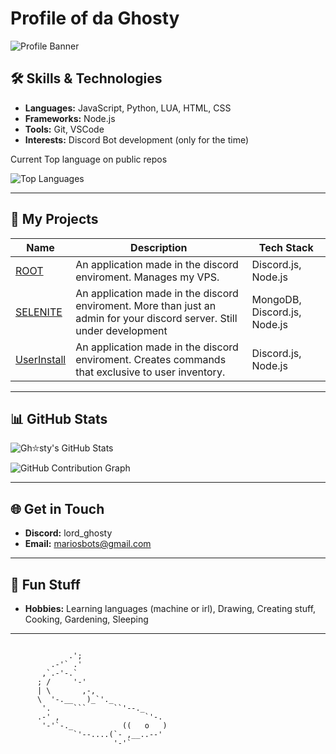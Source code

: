 
# Profile of da Ghosty


![Profile Banner](https://i.pinimg.com/736x/ea/bf/60/eabf608996b8cf5896c3c956d0cd87f0.jpg)

## 🛠️ Skills & Technologies
- **Languages:** JavaScript, Python, LUA, HTML, CSS
- **Frameworks:**  Node.js
- **Tools:** Git, VSCode
- **Interests:** Discord Bot development (only for the time)



Current Top language on public repos

![Top Languages](https://github-readme-stats.vercel.app/api/top-langs/?username=LordGhosty&layout=compact&theme=radical)

---

## 🚀 My Projects
| Name | Description | Tech Stack |
|------|-------------|------------|
| [ROOT](#) | An application made in the discord enviroment. Manages my VPS. | Discord.js, Node.js |
| [SELENITE](#) | An application made in the discord enviroment. More than just an admin for your discord server. Still under development | MongoDB, Discord.js, Node.js |
| [UserInstall](#) | An application made in the discord enviroment. Creates commands that exclusive to user inventory. | Discord.js, Node.js |


---

## 📊 GitHub Stats
![Gh⛦sty's GitHub Stats](https://github-readme-stats.vercel.app/api?username=LordGhosty&show_icons=true&theme=radical)

![GitHub Contribution Graph](https://github-readme-activity-graph.vercel.app/graph?username=LordGhosty&theme=radical)


---

## 🌐 Get in Touch
- **Discord:** lord_ghosty
- **Email:** mariosbots@gmail.com

---

## 🎨 Fun Stuff
- **Hobbies:** Learning languages (machine or irl), Drawing, Creating stuff, Cooking, Gardening, Sleeping

---


```

             .';
         .-'` .'
       ,`.-'-.`
      ; /     '-'
      | \       ,-,
      \  '-.__   )_`'._
       '.     ```      ``'--._
      .-' ,                   `'-.
       '-'`-._           ((   o   )
              `'--....(`- ,__..--'
                       '-'`
```
